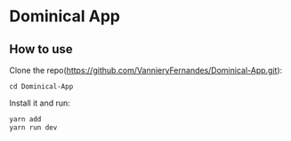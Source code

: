 # Dominical App

## How to use

 Clone the repo(https://github.com/VannieryFernandes/Dominical-App.git):
```
cd Dominical-App
```

Install it and run:

```sh
yarn add
yarn run dev
```
